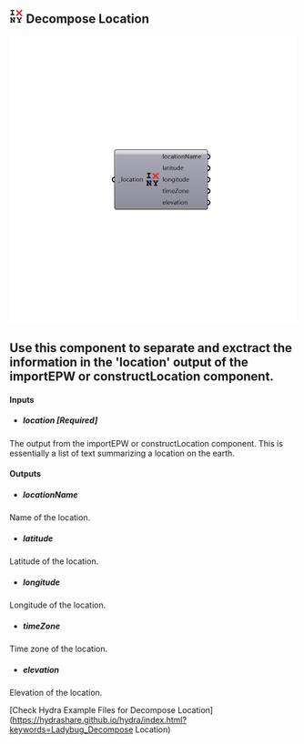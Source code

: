 ## ![](../../images/icons/Decompose_Location.png) Decompose Location

![](../../images/components/Decompose_Location.png)

Use this component to separate and exctract the information in the 'location' output of the importEPW or constructLocation component.
 -
 

#### Inputs
* ##### location [Required]
The output from the importEPW or constructLocation component.  This is essentially a list of text summarizing a location on the earth.

#### Outputs
* ##### locationName
Name of the location.
* ##### latitude
Latitude of the location.
* ##### longitude
Longitude of the location.
* ##### timeZone
Time zone of the location.
* ##### elevation
Elevation of the location.


[Check Hydra Example Files for Decompose Location](https://hydrashare.github.io/hydra/index.html?keywords=Ladybug_Decompose Location)